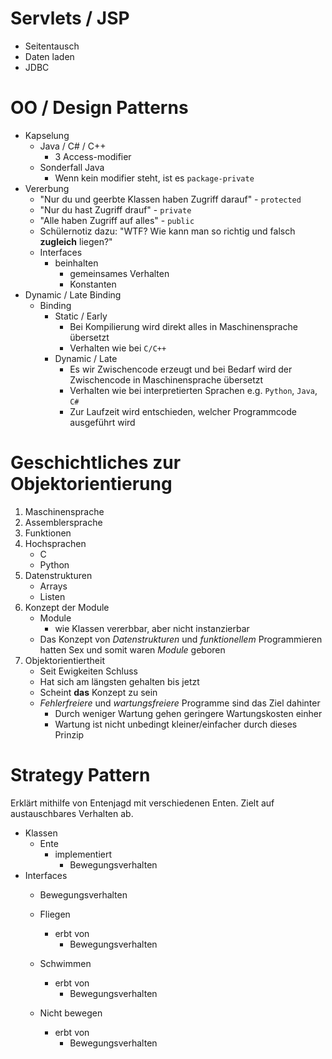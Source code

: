 Servlets / JSP
====

- Seitentausch
- Daten laden
- JDBC


OO / Design Patterns
====

- Kapselung
   - Java / C# / C++
      - 3 Access-modifier
   - Sonderfall Java
      - Wenn kein modifier steht, ist es ``package-private``
- Vererbung
   - "Nur du und geerbte Klassen haben Zugriff darauf" - ``protected``
   - "Nur du hast Zugriff drauf" - ``private``
   - "Alle haben Zugriff auf alles" - ``public``
   - Schülernotiz dazu: "WTF? Wie kann man so richtig und falsch **zugleich** liegen?"
   - Interfaces
      - beinhalten
         - gemeinsames Verhalten
         - Konstanten
- Dynamic / Late Binding
   - Binding
      - Static / Early
         - Bei Kompilierung wird direkt alles in Maschinensprache übersetzt
         - Verhalten wie bei ``C/C++``
      - Dynamic / Late
         - Es wir Zwischencode erzeugt und bei Bedarf wird der Zwischencode in Maschinensprache übersetzt
         - Verhalten wie bei interpretierten Sprachen e.g. ``Python``, ``Java``, ``C#``
         - Zur Laufzeit wird entschieden, welcher Programmcode ausgeführt wird


Geschichtliches zur Objektorientierung
====

1. Maschinensprache
2. Assemblersprache
3. Funktionen
4. Hochsprachen
   - C
   - Python
5. Datenstrukturen
   - Arrays
   - Listen
6. Konzept der Module
   - Module
      - wie Klassen vererbbar, aber nicht instanzierbar
   - Das Konzept von _Datenstrukturen_ und _funktionellem_ Programmieren hatten Sex und somit waren _Module_ geboren
7. Objektorientiertheit
   - Seit Ewigkeiten Schluss
   - Hat sich am längsten gehalten bis jetzt
   - Scheint **das** Konzept zu sein
   - _Fehlerfreiere_ und _wartungsfreiere_ Programme sind das Ziel dahinter
      - Durch weniger Wartung gehen geringere Wartungskosten einher
	  - Wartung ist nicht unbedingt kleiner/einfacher durch dieses Prinzip


Strategy Pattern
====

Erklärt mithilfe von Entenjagd mit verschiedenen Enten.
Zielt auf austauschbares Verhalten ab.

- Klassen
   - Ente
      - implementiert
         - Bewegungsverhalten
- Interfaces
   - Bewegungsverhalten

   - Fliegen
      - erbt von
	     - Bewegungsverhalten
   - Schwimmen
	  - erbt von
	     - Bewegungsverhalten
   - Nicht bewegen
	  - erbt von
	     - Bewegungsverhalten